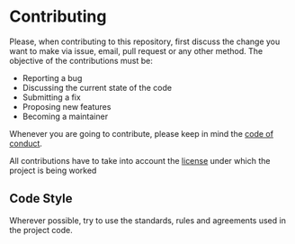 <h1>Contributing</h1>
<p>Please, when contributing to this repository, first discuss the change you want to make via issue, email, pull request or any other method. The objective of the contributions must be:</p>
<ul>
<li>Reporting a bug</li>
<li>Discussing the current state of the code</li>
<li>Submitting a fix</li>
<li>Proposing new features</li>
<li>Becoming a maintainer</li>
</ul>
<p>Whenever you are going to contribute, please keep in mind the <a href="https://github.com/proyecto-TEA/frontend/blob/main/CODE_OF_CONDUCT.md" target="_blank">code of conduct</a>.</p>
<p>All contributions have to take into account the <a href="https://github.com/proyecto-TEA/frontend/blob/main/CODE_OF_CONDUCT.md" target="_blank">license</a> under which the project is being worked
</p>

<h2>Code Style</h2>
<p>Wherever possible, try to use the standards, rules and agreements used in the project code.</p>
